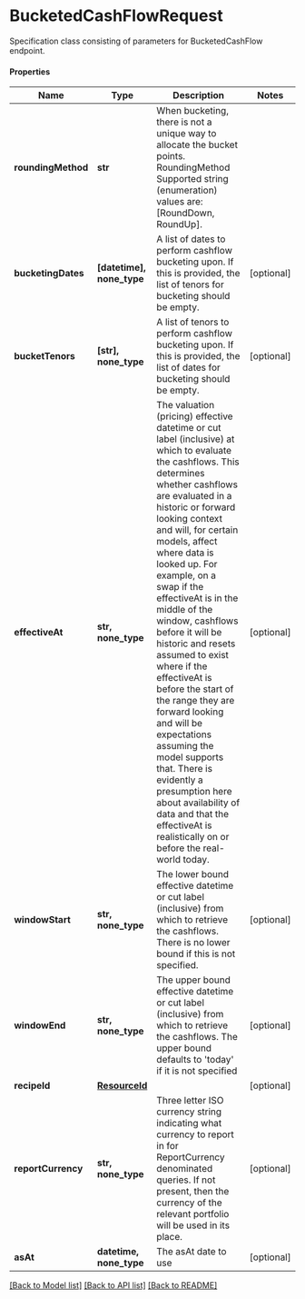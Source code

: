 # BucketedCashFlowRequest

Specification class consisting of parameters for BucketedCashFlow endpoint.

#### Properties
Name | Type | Description | Notes
------------ | ------------- | ------------- | -------------
**roundingMethod** | **str** | When bucketing, there is not a unique way to allocate the bucket points.  RoundingMethod    Supported string (enumeration) values are: [RoundDown, RoundUp]. | 
**bucketingDates** | **[datetime], none_type** | A list of dates to perform cashflow bucketing upon.  If this is provided, the list of tenors for bucketing should be empty. | [optional] 
**bucketTenors** | **[str], none_type** | A list of tenors to perform cashflow bucketing upon.  If this is provided, the list of dates for bucketing should be empty. | [optional] 
**effectiveAt** | **str, none_type** | The valuation (pricing) effective datetime or cut label (inclusive) at which to evaluate the cashflows.  This determines whether cashflows are evaluated in a historic or forward looking context and will, for certain models, affect where data is looked up.  For example, on a swap if the effectiveAt is in the middle of the window, cashflows before it will be historic and resets assumed to exist where if the effectiveAt  is before the start of the range they are forward looking and will be expectations assuming the model supports that.  There is evidently a presumption here about availability of data and that the effectiveAt is realistically on or before the real-world today. | [optional] 
**windowStart** | **str, none_type** | The lower bound effective datetime or cut label (inclusive) from which to retrieve the cashflows.  There is no lower bound if this is not specified. | [optional] 
**windowEnd** | **str, none_type** | The upper bound effective datetime or cut label (inclusive) from which to retrieve the cashflows.  The upper bound defaults to &#x27;today&#x27; if it is not specified | [optional] 
**recipeId** | [**ResourceId**](ResourceId.md) |  | [optional] 
**reportCurrency** | **str, none_type** | Three letter ISO currency string indicating what currency to report in for ReportCurrency denominated queries.  If not present, then the currency of the relevant portfolio will be used in its place. | [optional] 
**asAt** | **datetime, none_type** | The asAt date to use | [optional] 

[[Back to Model list]](../README.md#documentation-for-models) [[Back to API list]](../README.md#documentation-for-api-endpoints) [[Back to README]](../README.md)


